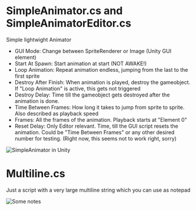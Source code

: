 # SimpleAnimator.cs and SimpleAnimatorEditor.cs
Simple lightwight Animator
- GUI Mode: Change between SpriteRenderer or Image (Unity GUI element)
- Start At Spawn: Start animation at start (NOT AWAKE!)
- Loop Animation: Repeat animation endless, jumping from the last to the first sprite
- Destroy After Finish: When animation is played, destroy the gameobject. If "Loop Animation" is active, this gets not triggered
- Destroy Delay: Time till the gameobject gets destroyed after the animation is done.
- Time Between Frames: How long it takes to jump from sprite to sprite. Also described as playback speed
- Frames: All the frames of the animation. Playback starts at "Element 0"
- Reset Delay: Only Editor relevant. Time, till the GUI script resets the animation. Could be "Time Between Frames" or any other desired number for testing. (Right now, this seems not to work right, sorry)

![SimpleAnimator in Unity](https://github.com/R3tr0BoiDX/github-stuff/blob/master/SimpleAnimator.png)


# Multiline.cs
Just a script with a very large multiline string which you can use as notepad

![Some notes](https://raw.githubusercontent.com/mircojanisch/github-stuff/master/Multiline.png)

